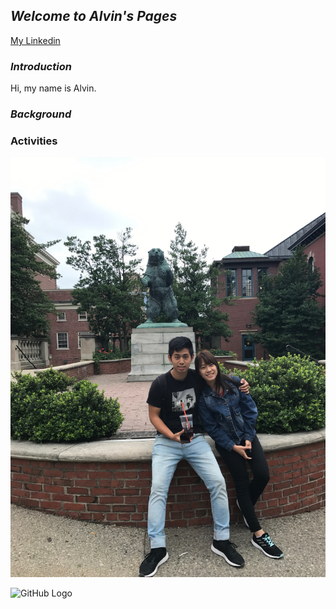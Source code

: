 ## _**Welcome to Alvin's Pages**_
[My Linkedin](https://www.linkedin.com/in/y-c-huang1995)

### _Introduction_
Hi, my name is Alvin.


### _Background_


### Activities

![US Summer](/images/IMG_4246.JPG)

![GitHub Logo](/images/logo.png)